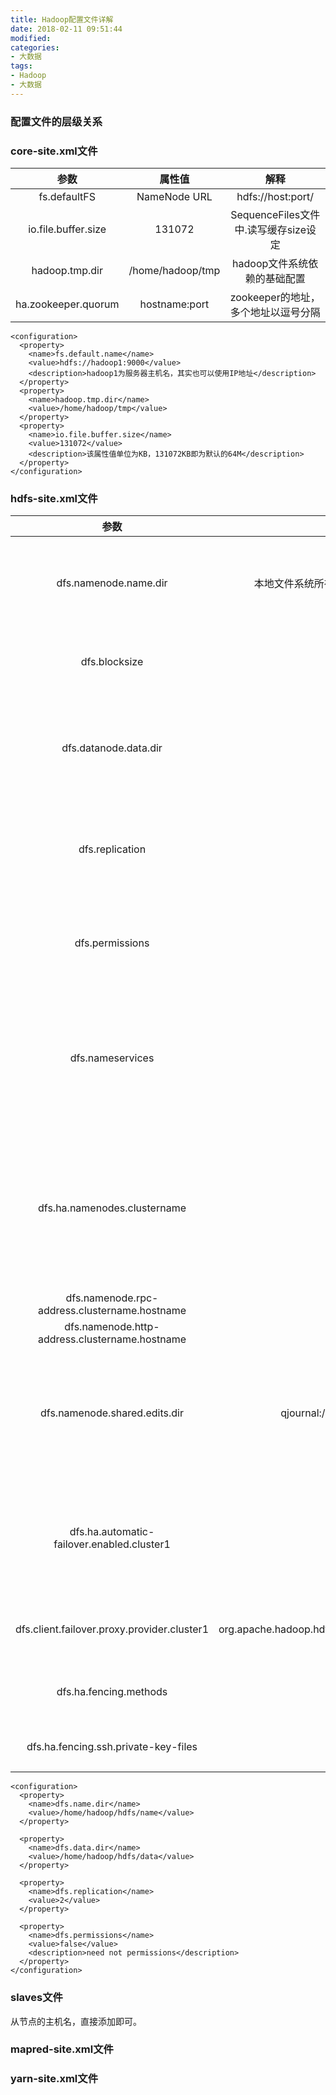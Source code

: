 ```yaml
---
title: Hadoop配置文件详解
date: 2018-02-11 09:51:44
modified:
categories:
- 大数据
tags:
- Hadoop
- 大数据
---
```


### 配置文件的层级关系

### core-site.xml文件

|参数|属性值|解释|
|:---:|:---:|:---:|
|fs.defaultFS|NameNode URL|hdfs://host:port/|
|io.file.buffer.size|131072|SequenceFiles文件中.读写缓存size设定|
|hadoop.tmp.dir|/home/hadoop/tmp|hadoop文件系统依赖的基础配置|
|ha.zookeeper.quorum|hostname:port|zookeeper的地址，多个地址以逗号分隔|

```
<configuration>
  <property>
    <name>fs.default.name</name>
    <value>hdfs://hadoop1:9000</value>
    <description>hadoop1为服务器主机名，其实也可以使用IP地址</description>
  </property>
  <property>
    <name>hadoop.tmp.dir</name>
    <value>/home/hadoop/tmp</value>
  </property>
  <property>
    <name>io.file.buffer.size</name>
    <value>131072</value>
    <description>该属性值单位为KB，131072KB即为默认的64M</description>
  </property>
</configuration>
```

### hdfs-site.xml文件

|参数|属性值|解释|
|:---:|:---:|:---:|
|dfs.namenode.name.dir|本地文件系统所在的NameNode的存储空间和持续化处理日志的路径|可以是按逗号分隔的目录列表，fsimage文件会存储在全部目录，冗余安全|
|dfs.blocksize|268435456|大文件系统HDFS块大小为256M，默认值为64M|
|dfs.datanode.data.dir|datanode存放数据块文件的目录|如果这是一个以逗号分隔的目录列表，那么数据将被存储在所有命名的目录，通常在不同的设备|
|dfs.replication|hdfs保存数据的副本数量|副本数目不能大于datanode数目，伪分布式可以将其配置成1|
|dfs.permissions|true/false|是否对远程读写hdfs进行权限检查，可以设置为false，即不检查|
|dfs.nameservices|clustername|使用federation，启动两个HDFS集群，clustername为集群的别名，可以为任意，但不能重复|
|dfs.ha.namenodes.clustername|hostname|指定nameservice是clustername时的namenode有哪些，这里的值是逻辑名称，可以随意，但不能重复|
|dfs.namenode.rpc-address.clustername.hostname|hostname:9000|指定rpc地址|
|dfs.namenode.http-address.clustername.hostname|hostname:50070|指定http地址|
|dfs.namenode.shared.edits.dir|qjournal://hostname:port;hostname:port/clustername|指定clustername的NameNode共享edits文件目录时，使用的JournalNode集群信息|
|dfs.ha.automatic-failover.enabled.cluster1|true/false|cluster1是否启用自动故障恢复，即当NameNode出故障时，是否切换到另一台NameNode|
|dfs.client.failover.proxy.provider.cluster1|org.apache.hadoop.hdfs.server.namenode.ha.ConfiguredFailoverProxyProvider|指定cluster1出故障时，哪个实现类负责执行故障切换|
|dfs.ha.fencing.methods|sshfence|NameNode需要进行切换时，使用ssh方式进行操作|
|dfs.ha.fencing.ssh.private-key-files|/home/hadoop/.ssh/id_rsa|如果使用ssh方式，指定密钥存储的位置|

```
<configuration>
  <property>
    <name>dfs.name.dir</name>
    <value>/home/hadoop/hdfs/name</value>
  </property>

  <property>
    <name>dfs.data.dir</name>
    <value>/home/hadoop/hdfs/data</value>
  </property>

  <property>
    <name>dfs.replication</name>
    <value>2</value>
  </property>

  <property>
    <name>dfs.permissions</name>
    <value>false</value>
    <description>need not permissions</description>
  </property>
</configuration>
```

### slaves文件

从节点的主机名，直接添加即可。

### mapred-site.xml文件

### yarn-site.xml文件
